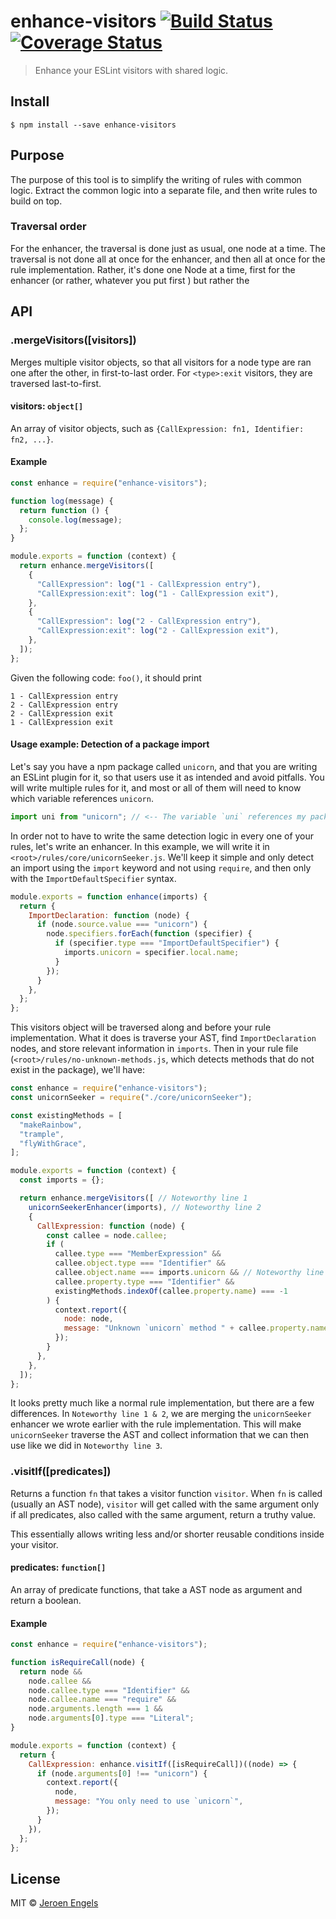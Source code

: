 # enhance-visitors [![Build Status](https://travis-ci.org/jfmengels/enhance-visitors.svg?branch=master)](https://travis-ci.org/jfmengels/enhance-visitors) [![Coverage Status](https://coveralls.io/repos/github/jfmengels/enhance-visitors/badge.svg?branch=master)](https://coveralls.io/github/jfmengels/enhance-visitors?branch=master)

> Enhance your ESLint visitors with shared logic.

## Install

```
$ npm install --save enhance-visitors
```

## Purpose

The purpose of this tool is to simplify the writing of rules with common logic.
Extract the common logic into a separate file, and then write rules to build on
top.

### Traversal order

For the enhancer, the traversal is done just as usual, one node at a time. The
traversal is not done all at once for the enhancer, and then all at once for the
rule implementation. Rather, it's done one Node at a time, first for the
enhancer (or rather, whatever you put first ) but rather the

## API

### .mergeVisitors([visitors])

Merges multiple visitor objects, so that all visitors for a node type are ran
one after the other, in first-to-last order. For `<type>:exit` visitors, they
are traversed last-to-first.

#### visitors: `object[]`

An array of visitor objects, such as
`{CallExpression: fn1, Identifier: fn2, ...}`.

#### Example

```js
const enhance = require("enhance-visitors");

function log(message) {
  return function () {
    console.log(message);
  };
}

module.exports = function (context) {
  return enhance.mergeVisitors([
    {
      "CallExpression": log("1 - CallExpression entry"),
      "CallExpression:exit": log("1 - CallExpression exit"),
    },
    {
      "CallExpression": log("2 - CallExpression entry"),
      "CallExpression:exit": log("2 - CallExpression exit"),
    },
  ]);
};
```

Given the following code: `foo()`, it should print

```
1 - CallExpression entry
2 - CallExpression entry
2 - CallExpression exit
1 - CallExpression exit
```

#### Usage example: Detection of a package import

Let's say you have a npm package called `unicorn`, and that you are writing an
ESLint plugin for it, so that users use it as intended and avoid pitfalls. You
will write multiple rules for it, and most or all of them will need to know
which variable references `unicorn`.

```js
import uni from "unicorn"; // <-- The variable `uni` references my package
```

In order not to have to write the same detection logic in every one of your
rules, let's write an enhancer. In this example, we will write it in
`<root>/rules/core/unicornSeeker.js`. We'll keep it simple and only detect an
import using the `import` keyword and not using `require`, and then only with
the `ImportDefaultSpecifier` syntax.

```js
module.exports = function enhance(imports) {
  return {
    ImportDeclaration: function (node) {
      if (node.source.value === "unicorn") {
        node.specifiers.forEach(function (specifier) {
          if (specifier.type === "ImportDefaultSpecifier") {
            imports.unicorn = specifier.local.name;
          }
        });
      }
    },
  };
};
```

This visitors object will be traversed along and before your rule
implementation. What it does is traverse your AST, find `ImportDeclaration`
nodes, and store relevant information in `imports`. Then in your rule file
(`<root>/rules/no-unknown-methods.js`, which detects methods that do not exist
in the package), we'll have:

```js
const enhance = require("enhance-visitors");
const unicornSeeker = require("./core/unicornSeeker");

const existingMethods = [
  "makeRainbow",
  "trample",
  "flyWithGrace",
];

module.exports = function (context) {
  const imports = {};

  return enhance.mergeVisitors([ // Noteworthy line 1
    unicornSeekerEnhancer(imports), // Noteworthy line 2
    {
      CallExpression: function (node) {
        const callee = node.callee;
        if (
          callee.type === "MemberExpression" &&
          callee.object.type === "Identifier" &&
          callee.object.name === imports.unicorn && // Noteworthy line 3
          callee.property.type === "Identifier" &&
          existingMethods.indexOf(callee.property.name) === -1
        ) {
          context.report({
            node: node,
            message: "Unknown `unicorn` method " + callee.property.name,
          });
        }
      },
    },
  ]);
};
```

It looks pretty much like a normal rule implementation, but there are a few
differences. In `Noteworthy line 1 & 2`, we are merging the `unicornSeeker`
enhancer we wrote earlier with the rule implementation. This will make
`unicornSeeker` traverse the AST and collect information that we can then use
like we did in `Noteworthy line 3`.

### .visitIf([predicates])

Returns a function `fn` that takes a visitor function `visitor`. When `fn` is
called (usually an AST node), `visitor` will get called with the same argument
only if all predicates, also called with the same argument, return a truthy
value.

This essentially allows writing less and/or shorter reusable conditions inside
your visitor.

#### predicates: `function[]`

An array of predicate functions, that take a AST node as argument and return a
boolean.

#### Example

```js
const enhance = require("enhance-visitors");

function isRequireCall(node) {
  return node &&
    node.callee &&
    node.callee.type === "Identifier" &&
    node.callee.name === "require" &&
    node.arguments.length === 1 &&
    node.arguments[0].type === "Literal";
}

module.exports = function (context) {
  return {
    CallExpression: enhance.visitIf([isRequireCall])((node) => {
      if (node.arguments[0] !== "unicorn") {
        context.report({
          node,
          message: "You only need to use `unicorn`",
        });
      }
    }),
  };
};
```

## License

MIT © [Jeroen Engels](https://github.com/jfmengels)
